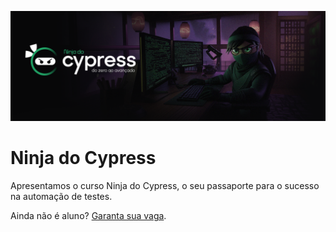 ![Ninja do Cypress](./.github/cover.png)

<h1>Ninja do Cypress</h1>
<p>Apresentamos o curso Ninja do Cypress, o seu passaporte para o sucesso na automação de testes.</p>

Ainda não é aluno? [Garanta sua vaga](https://ninjadocypress.com.br/).
